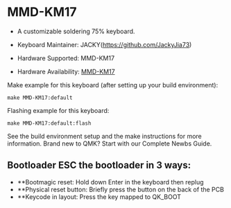 # MMD-KM17


* A customizable soldering 75% keyboard.

* Keyboard Maintainer: JACKY(https://github.com/JackyJia73)
* Hardware Supported: MMD-KM17
* Hardware Availability: [MMD-KM17](https://github.com/Smartmmd/qmk_firmware/new/master/keyboards)

Make example for this keyboard (after setting up your build environment):

    make MMD-KM17:default
Flashing example for this keyboard:

    make MMD-KM17:default:flash

See the build environment setup and the make instructions for more information. Brand new to QMK? Start with our Complete Newbs Guide.

## Bootloader ESC the bootloader in 3 ways:
* **Bootmagic reset: Hold down Enter in the keyboard then replug
* **Physical reset button: Briefly press the button on the back of the PCB
* **Keycode in layout: Press the key mapped to QK_BOOT
